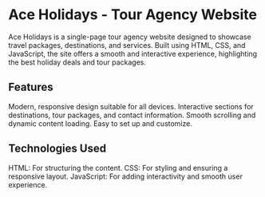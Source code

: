 # Ace Holidays - Tour Agency Website
Ace Holidays is a single-page tour agency website designed to showcase travel packages, destinations, and services. Built using HTML, CSS, and JavaScript, the site offers a smooth and interactive experience, highlighting the best holiday deals and tour packages.
## Features
Modern, responsive design suitable for all devices.
Interactive sections for destinations, tour packages, and contact information.
Smooth scrolling and dynamic content loading.
Easy to set up and customize.
## Technologies Used
HTML: For structuring the content.
CSS: For styling and ensuring a responsive layout.
JavaScript: For adding interactivity and smooth user experience.

